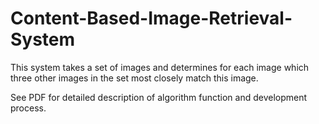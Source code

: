 # Content-Based-Image-Retrieval-System

This system takes a set of images and determines for each image which three other images in the set most closely match this image.

See PDF for detailed description of algorithm function and development process.
